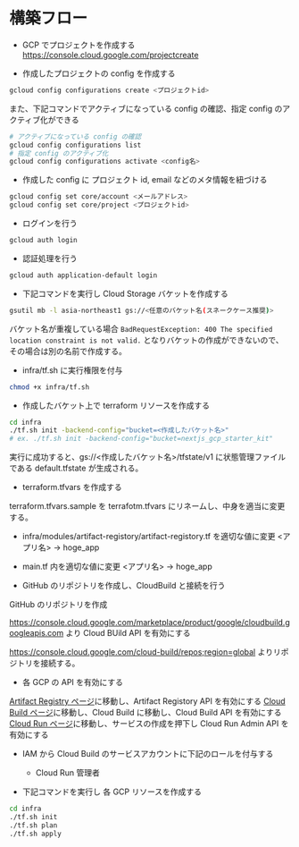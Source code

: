 # 構築フロー

- GCP でプロジェクトを作成する https://console.cloud.google.com/projectcreate

- 作成したプロジェクトの config を作成する

```bash
gcloud config configurations create <プロジェクトid>
```

また、下記コマンドでアクティブになっている config の確認、指定 config のアクティブ化ができる

```bash
# アクティブになっている config の確認
gcloud config configurations list
# 指定 config のアクティブ化
gcloud config configurations activate <config名>
```

- 作成した config に プロジェクト id, email などのメタ情報を紐づける

```bash
gcloud config set core/account <メールアドレス>
gcloud config set core/project <プロジェクトid>
```

- ログインを行う

```bash
gcloud auth login
```

- 認証処理を行う

```bash
gcloud auth application-default login
```

- 下記コマンドを実行し Cloud Storage バケットを作成する

```bash
gsutil mb -l asia-northeast1 gs://<任意のバケット名(スネークケース推奨)>
```

バケット名が重複している場合 `BadRequestException: 400 The specified location constraint is not valid.` となりバケットの作成ができないので、その場合は別の名前で作成する。

- infra/tf.sh に実行権限を付与

```bash
chmod +x infra/tf.sh
```

- 作成したバケット上で terraform リソースを作成する

```bash
cd infra
./tf.sh init -backend-config="bucket=<作成したバケット名>"
# ex. ./tf.sh init -backend-config="bucket=nextjs_gcp_starter_kit"
```

実行に成功すると、gs://<作成したバケット名>/tfstate/v1 に状態管理ファイルである default.tfstate が生成される。

- terraform.tfvars を作成する

terraform.tfvars.sample を terrafotm.tfvars にリネームし、中身を適当に変更する。

- infra/modules/artifact-registory/artifact-registory.tf を適切な値に変更 <アプリ名> → hoge_app

- main.tf 内を適切な値に変更 <アプリ名> → hoge_app

- GitHub のリポジトリを作成し、CloudBuild と接続を行う

GitHub のリポジトリを作成

https://console.cloud.google.com/marketplace/product/google/cloudbuild.googleapis.com より Cloud BUild API を有効にする

https://console.cloud.google.com/cloud-build/repos;region=global よりリポジトリを接続する。

- 各 GCP の API を有効にする

[Artifact Registry ページ](https://console.cloud.google.com/artifacts)に移動し、Artifact Registory API を有効にする
[Cloud Build ページ](https://console.cloud.google.com/cloud-build)に移動し、Cloud Build に移動し、Cloud Build API を有効にする
[Cloud Run ページ](https://console.cloud.google.com/run)に移動し、サービスの作成を押下し Cloud Run Admin API を有効にする

- IAM から Cloud Build のサービスアカウントに下記のロールを付与する

  - Cloud Run 管理者

- 下記コマンドを実行し 各 GCP リソースを作成する

```bash
cd infra
./tf.sh init
./tf.sh plan
./tf.sh apply
```
